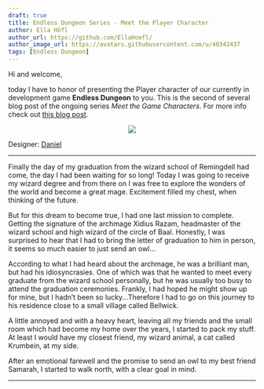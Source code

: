 ```yaml
---
draft: true
title: Endless Dungeon Series - Meet the Player Character
author: Ella Höfl
author_url: https://github.com/EllaHoefl/
author_image_url: https://avatars.githubusercontent.com/u/40342437
tags: [Endless Dungeon]
---
```


Hi and welcome,

today I have to honor of presenting the Player character of our currently in development game
**Endless Dungeon** to you. This is the second of several blog post of the ongoing series 
*Meet the Game Characters*. For more info check out [this blog post](/blog/2021/05/19/endless-dungeon-description "Endless Dungeon Series - Meet the Game Characters").

<center>
  <img src="https://www.vectormonkeys.com/static/img/player-character.gif" />
</center>

Designer: [Daniel](https://twitter.com/VintalValentin/status/1312459523521540097?s=20 "Twitter page")

***

Finally the day of my graduation from the wizard school of Remingdell had come, the day I had been 
waiting for so long! Today I was going to receive my wizard degree and from there on I was free to 
explore the wonders of the world and become a great mage. Excitement filled my chest, when thinking 
of the future.

But for this dream to become true, I had one last mission to complete. Getting the signature of the archmage Xidius Razam, headmaster of the wizard school and high wizard of the circle of Baal. 
Honestly, I was surprised to hear that I had to bring the letter of graduation to him in person, 
it seems so much easier to just send an owl...

According to what I had heard about the archmage, he was a brilliant man, but had his 
idiosyncrasies. One of which was that he wanted to meet every graduate from the wizard school 
personally, but he was usually too busy to attend the graduation ceremonies. Frankly, I had hoped 
he might show up for mine, but I hadn’t been so lucky...Therefore I had to go on this journey to his residence close to a small village called Bellwick.

A little annoyed and with a heavy heart, leaving all my friends and the small room which had become 
my home over the years, I started to pack my stuff. At least I would have my closest friend, my 
wizard animal, a cat called Krumbein, at my side.

After an emotional farewell and the promise to send an owl to my best friend Samarah, I started to 
walk north, with a clear goal in mind.

***